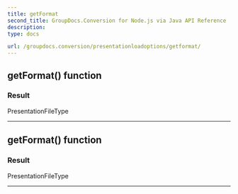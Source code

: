 ```yaml
---
title: getFormat
second_title: GroupDocs.Conversion for Node.js via Java API Reference
description: 
type: docs

url: /groupdocs.conversion/presentationloadoptions/getformat/
---
```


## getFormat()  function


### Result
PresentationFileType


---


## getFormat()  function


### Result
PresentationFileType


---


